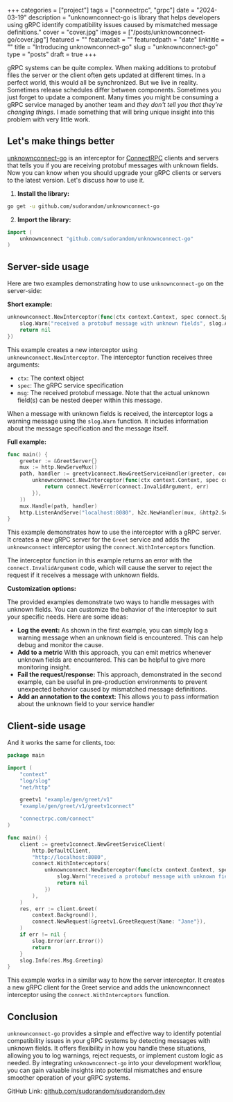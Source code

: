 +++
categories = ["project"]
tags = ["connectrpc", "grpc"]
date = "2024-03-19"
description = "unknownconnect-go is library that helps developers using gRPC identify compatibility issues caused by mismatched message definitions."
cover = "cover.jpg"
images = ["/posts/unknownconnect-go/cover.jpg"]
featured = ""
featuredalt = ""
featuredpath = "date"
linktitle = ""
title = "Introducing unknownconnect-go"
slug = "unknownconnect-go"
type = "posts"
draft = true
+++

gRPC systems can be quite complex. When making additions to protobuf files the server or the client often gets updated at different times. In a perfect world, this would all be synchronized. But we live in reality. Sometimes release schedules differ between components. Sometimes you just forget to update a component. Many times you might be consuming a gRPC service managed by another team and *they don't tell you that they're changing things*. I made something that will bring unique insight into this problem with very little work.

## Let's make things better

[unknownconnect-go](https://github.com/sudorandom/unknownconnect-go) is an interceptor for [ConnectRPC](https://connectrpc.com/) clients and servers that tells you if you are receiving protobuf messages with unknown fields. Now you can know when you should upgrade your gRPC clients or servers to the latest version. Let's discuss how to use it.

1. **Install the library:**

```bash
go get -u github.com/sudorandom/unknownconnect-go
```

2. **Import the library:**

```go
import (
    unknownconnect "github.com/sudorandom/unknownconnect-go"
)
```

## Server-side usage

Here are two examples demonstrating how to use `unknownconnect-go` on the server-side:

**Short example:**

```go
unknownconnect.NewInterceptor(func(ctx context.Context, spec connect.Spec, msg proto.Message) error {
    slog.Warn("received a protobuf message with unknown fields", slog.Any("spec", spec), slog.Any("msg", msg))
    return nil
})
```

This example creates a new interceptor using `unknownconnect.NewInterceptor`. The interceptor function receives three arguments:

* `ctx`: The context object
* `spec`: The gRPC service specification
* `msg`: The received protobuf message. Note that the actual unknown field(s) can be nested deeper within this message.

When a message with unknown fields is received, the interceptor logs a warning message using the `slog.Warn` function. It includes information about the message specification and the message itself. 

**Full example:**

```go
func main() {
    greeter := &GreetServer{}
    mux := http.NewServeMux()
    path, handler := greetv1connect.NewGreetServiceHandler(greeter, connect.WithInterceptors(
        unknownconnect.NewInterceptor(func(ctx context.Context, spec connect.Spec, msg proto.Message) error {
            return connect.NewError(connect.InvalidArgument, err)
        }),
    ))
    mux.Handle(path, handler)
    http.ListenAndServe("localhost:8080", h2c.NewHandler(mux, &http2.Server{}))
}
```

This example demonstrates how to use the interceptor with a gRPC server. It creates a new gRPC server for the `Greet` service and adds the `unknownconnect` interceptor using the `connect.WithInterceptors` function.

The interceptor function in this example returns an error with the `connect.InvalidArgument` code, which will cause the server to reject the request if it receives a message with unknown fields.

**Customization options:**

The provided examples demonstrate two ways to handle messages with unknown fields. You can customize the behavior of the interceptor to suit your specific needs. Here are some ideas:

* **Log the event:** As shown in the first example, you can simply log a warning message when an unknown field is encountered. This can help debug and monitor the cause.
* **Add to a metric** With this approach, you can emit metrics whenever unknown fields are encountered. This can be helpful to give more monitoring insight.
* **Fail the request/response:** This approach, demonstrated in the second example, can be useful in pre-production environments to prevent unexpected behavior caused by mismatched message definitions.
* **Add an annotation to the context:** This allows you to pass information about the unknown field to your service handler

## Client-side usage

And it works the same for clients, too:

```go
package main

import (
    "context"
    "log/slog"
    "net/http"

    greetv1 "example/gen/greet/v1"
    "example/gen/greet/v1/greetv1connect"

    "connectrpc.com/connect"
)

func main() {
    client := greetv1connect.NewGreetServiceClient(
        http.DefaultClient,
        "http://localhost:8080",
        connect.WithInterceptors(
            unknownconnect.NewInterceptor(func(ctx context.Context, spec connect.Spec, msg proto.Message) error {
                slog.Warn("received a protobuf message with unknown fields", slog.Any("spec", spec), slog.Any("msg", msg))
                return nil
            })
        ),
    )
    res, err := client.Greet(
        context.Background(),
        connect.NewRequest(&greetv1.GreetRequest{Name: "Jane"}),
    )
    if err != nil {
        slog.Error(err.Error())
        return
    }
    slog.Info(res.Msg.Greeting)
}
```

This example works in a similar way to how the server interceptor. It creates a new gRPC client for the Greet service and adds the unknownconnect interceptor using the `connect.WithInterceptors` function.

## Conclusion

`unknownconnect-go` provides a simple and effective way to identify potential compatibility issues in your gRPC systems by detecting messages with unknown fields. It offers flexibility in how you handle these situations, allowing you to log warnings, reject requests, or implement custom logic as needed. By integrating `unknownconnect-go` into your development workflow, you can gain valuable insights into potential mismatches and ensure smoother operation of your gRPC systems.

GitHub Link: [github.com/sudorandom/sudorandom.dev](https://github.com/sudorandom/sudorandom.dev/)